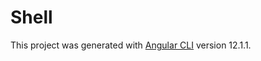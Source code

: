 # Shell

This project was generated with [Angular CLI](https://github.com/angular/angular-cli) version 12.1.1.
